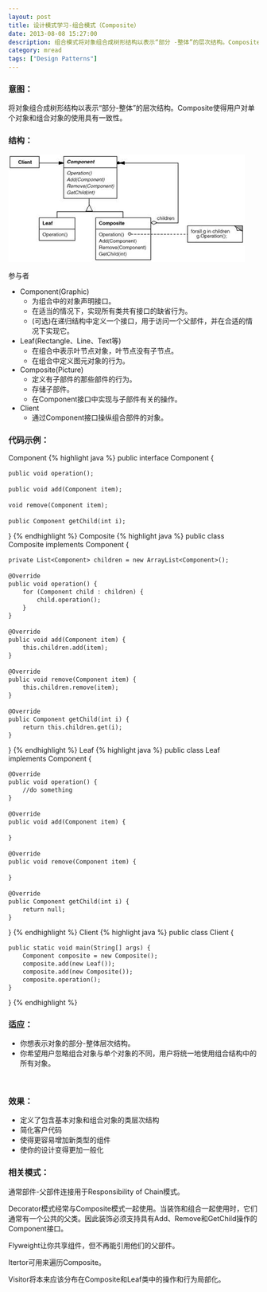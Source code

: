 ```yaml
---
layout: post
title: 设计模式学习-组合模式（Composite）
date: 2013-08-08 15:27:00
description: 组合模式将对象组合成树形结构以表示“部分 -整体”的层次结构。Composite使得用户对单个对象和组合对象的使用具有一致性。
category: mread
tags: ["Design Patterns"]
---
```


### 意图：

将对象组合成树形结构以表示“部分-整体”的层次结构。Composite使得用户对单个对象和组合对象的使用具有一致性。

### 结构：
![Composite](/assets/images/post/mread/design-patterns-composite.jpg)

参与者
<ul>
<li>
Component(Graphic)
<ul>
<li>为组合中的对象声明接口。</li>
<li>在适当的情况下，实现所有类共有接口的缺省行为。</li>
<li>(可选)在递归结构中定义一个接口，用于访问一个父部件，并在合适的情况下实现它。</li>
</ul>
</li>
<li>
Leaf(Rectangle、Line、Text等)
<ul>
<li>在组合中表示叶节点对象，叶节点没有子节点。</li>
<li>在组合中定义图元对象的行为。</li>
</ul>
</li>
<li>
Composite(Picture)
<ul>
<li>定义有子部件的那些部件的行为。</li>
<li>存储子部件。</li>
<li>在Component接口中实现与子部件有关的操作。</li>
</ul>
</li>
<li>
Client
<ul>
<li>通过Component接口操纵组合部件的对象。</li>
</ul>
</li>
</ul>

### 代码示例：
Component
{% highlight java %}
public interface Component {

	public void operation();
	
	public void add(Component item);
	
	void remove(Component item);
	
	public Component getChild(int i);
}
{% endhighlight %}
Composite
{% highlight java %}
public class Composite implements Component {
	
	private List<Component> children = new ArrayList<Component>();

	@Override
	public void operation() {
		for (Component child : children) {
			child.operation();
		}
	}

	@Override
	public void add(Component item) {
		this.children.add(item);
	}

	@Override
	public void remove(Component item) {
		this.children.remove(item);
	}

	@Override
	public Component getChild(int i) {
		return this.children.get(i);
	}

}
{% endhighlight %}
Leaf
{% highlight java %}
public class Leaf implements Component {

	@Override
	public void operation() {
		//do something
	}

	@Override
	public void add(Component item) {

	}

	@Override
	public void remove(Component item) {

	}

	@Override
	public Component getChild(int i) {
		return null;
	}

}
{% endhighlight %}
Client
{% highlight java %}
public class Client {

	public static void main(String[] args) {
		Component composite = new Composite();
		composite.add(new Leaf());
		composite.add(new Composite());
		composite.operation();
	}
}
{% endhighlight %}

### 适应：
<ul>
<li>你想表示对象的部分-整体层次结构。</li>
<li>你希望用户忽略组合对象与单个对象的不同，用户将统一地使用组合结构中的所有对象。</li>
</ul>
<br />

### 效果：
<ul>
<li>定义了包含基本对象和组合对象的类层次结构</li>
<li>简化客户代码</li>
<li>使得更容易增加新类型的组件</li>
<li>使你的设计变得更加一般化</li>
</ul>

### 相关模式：
通常部件-父部件连接用于Responsibility of Chain模式。

Decorator模式经常与Composite模式一起使用。当装饰和组合一起使用时，它们
通常有一个公共的父类。因此装饰必须支持具有Add、Remove和GetChild操作的Component接口。

Flyweight让你共享组件，但不再能引用他们的父部件。

Itertor可用来遍历Composite。

Visitor将本来应该分布在Composite和Leaf类中的操作和行为局部化。
